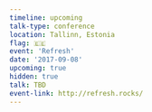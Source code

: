 ```yaml
---
timeline: upcoming
talk-type: conference
location: Tallinn, Estonia
flag: 🇪🇪
event: 'Refresh'
date: '2017-09-08'
upcoming: true
hidden: true
talk: TBD
event-link: http://refresh.rocks/
---
```

